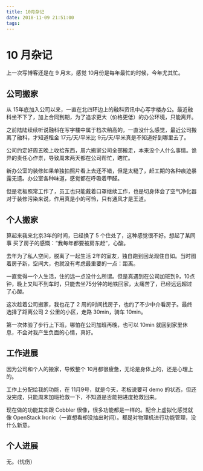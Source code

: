 ```yaml
---
title: 10月杂记
date: 2018-11-09 21:51:00
tags:
---
```


# 10 月杂记

上一次写博客还是在 9 月末，感觉 10月份是每年最忙的时候，今年尤其忙。

## 公司搬家

从 15年底加入公司以来，一直在北四环边上的融科资讯中心写字楼办公。最近融科坐不下了，加上合同到期，为了追求更大（价格更低）的办公环境，只能离开。

之前陆陆续续听说融科在写字楼中属于档次稍高的，一直没什么感觉，最近公司搬离了融科，才知道租金 17元/天/平米比 9元/天/平米真是不知道好到哪里去了。

公司约定好周五晚上收拾东西，周六搬家公司全部搬走，本来没个人什么事情。诡异的责任心作祟，导致周末两天都在公司帮忙，瞎忙。

新办公室的装修如果单独拍照片看上去还不错，但是太糙了，赶工期的各种痕迹暴露无遗。办公室各种味道，感觉都在呼吸着甲醛。

但是老板照常工作了，员工也只能戴着口罩继续工作，也是切身体会了空气净化器对于装修污染来说，作用真是小的可怜，只有通风才是王道。

## 个人搬家

算起来我来北京3年的时间，已经换了 5 个住处了，这种感觉很不好。想起了某同事 买了房子的感慨：“我每年都要被房东赶“，心酸。

去年为了私人空间，脱离了一起生活 2年的室友，独自跑到回龙观住自如。当时图着房子新，空间大，也就没有考虑最重要的一点：距离。

一直觉得一个人生活，住的远一点没什么所谓。但是真遇到在公司加班到9，10点钟，晚上又叫不到车时，只能去坐75分钟的地铁回家，太痛苦了，已经远远超过了心酸。

这次趁着公司搬家，我也花了 2 周的时间找房子，也约了不少中介看房子。最终选择了距离公司 2 公里的小区，走路 30min，骑车 10min。

第一次体验了步行上下班，哪怕在公司加班再晚，也可以 10min 就回到家里休息，不会对我产生负面的心情，真好。

## 工作进展

因为公司和个人的搬家，导致整个 10月都很疲惫，无论是身体上的，还是心理上的。

工作上分配给我的功能，在 11月9号，就是今天，老板说要可 demo 的状态，但还没完成，只能周末加班抢救一下，不知道是否能把进度抢救回来。

现在做的功能其实跟 Cobbler 很像，很多功能都是一样的。配合上虚拟化感觉就像 OpenStack Ironic（一直想看却没抽出时间）。都是对物理机进行功能管理，没什么新意。

## 个人进展

无。（忧伤）
